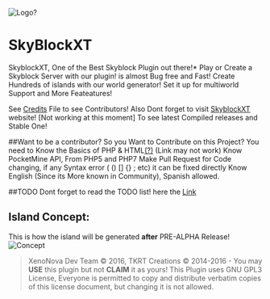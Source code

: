 ![Logo?](http://bgteste.ga/files/FotorCreated.jpg)
# SkyBlockXT

  SkyblockXT, One of the Best Skyblock Plugin out there!*
  Play or Create a Skyblock Server with our plugin! is almost Bug free and Fast!
  Create Hundreds of islands with our world generator! Set it up for multiworld Support
  and More Feateatures!
  
  See [Credits](https://github.com/XenoNova/SkyBlockXT/blob/master/CREDITS.md) File to see Contributors!
  Also Dont forget to visit [SkyblockXT](http://skyblockxt.tk/) website! [Not working at this moment] To see latest Compiled releases and Stable One!
  
##Want to be a contributor?
So you Want to Contribute on this Project?
You need to Know the Basics of PHP & HTML[(?)](http://thekillertacos.tk/skxt/basics.html/) (Link may not work)
Know PocketMine API, From PHP5 and PHP7
Make Pull Request for Code changing, if any Syntax error ( () [] {} ; etc) it can be fixed directly
Know English (Since its More known in Community), Spanish allowed.
  
  
##TODO
Dont forget to read the TODO list! here the [Link](https://github.com/XenoNova/SkyBlockXT/issues/17)
  
## Island Concept:
  This is how the island will  be generated **after** PRE-ALPHA Release!
![Concept](http://static.planetminecraft.com/files/resource_media/screenshot/1301/skyblock_4567067.jpg)



> XenoNova Dev Team © 2016, TKRT Creations © 2014-2016 - You may **USE** this plugin but not **CLAIM** it as yours!
> This Plugin uses GNU GPL3 License,  Everyone is permitted to copy and distribute verbatim copies
 of this license document, but changing it is not allowed.
 
